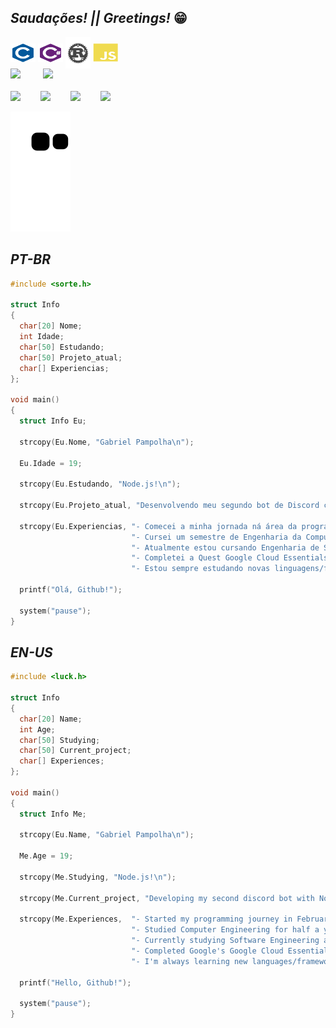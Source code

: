 ## ***Saudações! || Greetings!*** 😁
<div>
  <img align="center" height="30" width="40" src="https://raw.githubusercontent.com/devicons/devicon/master/icons/c/c-plain.svg">
  <img align="center" height="30" width="40" src="https://raw.githubusercontent.com/devicons/devicon/master/icons/csharp/csharp-plain.svg">
  <img align="center" height="50" width="40" src="https://github.com/pampolha/pampolha/blob/main/rusticon.jfif?raw=true">
  <img align="center" height="29" width="40" src="https://raw.githubusercontent.com/devicons/devicon/master/icons/javascript/javascript-plain.svg">
</div>
<div>
  <img height="160em" src="https://github-readme-stats.vercel.app/api?username=pampolha&show_icons=true&theme=dark&include_all_commits=true&count_private=true"/>
  &emsp;&emsp;
  <img height="160em" src="https://github-readme-stats.vercel.app/api/top-langs/?username=pampolha&layout=compact&langs_count=16&theme=dark"/>
</div>
<div>
  <br>
  <a href="https://twitter.com/pampolhag"><img src="https://img.shields.io/badge/Twitter-black?style=for-the-badge&logo=twitter"></a>
  &emsp;&emsp;<a href="mailto:contato.gabrielpampolha.com"><img src="https://img.shields.io/badge/Gmail-black?style=for-the-badge&logo=gmail"></a>
  &emsp;&emsp;<a href="https://www.instagram.com/gpampolha/"><img src="https://img.shields.io/badge/Instagram-black?style=for-the-badge&logo=instagram"></a>
  &emsp;&emsp;<img src="https://img.shields.io/badge/Discord:-pampolha%230007-black?style=for-the-badge&logo=discord&labelColor=black">  
</div>

![Snake animation](https://github.com/pampolha/pampolha/blob/output/github-contribution-grid-snake.svg)

## *PT-BR*
```c
#include <sorte.h>

struct Info
{
  char[20] Nome;
  int Idade;
  char[50] Estudando;
  char[50] Projeto_atual;
  char[] Experiencias;
};

void main()
{
  struct Info Eu;
  
  strcopy(Eu.Nome, "Gabriel Pampolha\n");
  
  Eu.Idade = 19;
  
  strcopy(Eu.Estudando, "Node.js!\n");
  
  strcopy(Eu.Projeto_atual, "Desenvolvendo meu segundo bot de Discord com Node.js!\n");
  
  strcopy(Eu.Experiencias, "- Comecei a minha jornada ná área da programção em Fevereiro de 2021.\n"
                           "- Cursei um semestre de Engenharia da Computação, no qual aprendi e desenvolvi com C, Python e C#.\n"
                           "- Atualmente estou cursando Engenharia de Software na UNICESUMAR\n"
                           "- Completei a Quest Google Cloud Essentials do Google, e nela aprendi diversos conceitos em Cloud Engineering e aplicações do Kubernetes.\n"
                           "- Estou sempre estudando novas linguagens/frameworks por conta própria. Sou autodidata nas linguagens Rust e Javascript.\n");
                                                        
  printf("Olá, Github!");
  
  system("pause");
}
```

## *EN-US*
```c
#include <luck.h>

struct Info
{
  char[20] Name;
  int Age;
  char[50] Studying;
  char[50] Current_project;
  char[] Experiences;
};

void main()
{
  struct Info Me;
  
  strcopy(Eu.Name, "Gabriel Pampolha\n");
  
  Me.Age = 19;
  
  strcopy(Me.Studying, "Node.js!\n");
  
  strcopy(Me.Current_project, "Developing my second discord bot with Node.js!\n");
  
  strcopy(Me.Experiences,  "- Started my programming journey in February 2021.\n"
                           "- Studied Computer Engineering for half a year at CESUPA, there I learned and developed with C, Python and C#.\n"
                           "- Currently studying Software Engineering at UNICESUMAR.\n"
                           "- Completed Google's Google Cloud Essentials Quest, in which I learned many Cloud Engineering concepts and Kubernetes aplicattions.\n"
                           "- I'm always learning new languages/frameworks by myself. I'm self-taught in Rust and Javascript.\n");
                                                        
  printf("Hello, Github!");
  
  system("pause");
}
```
